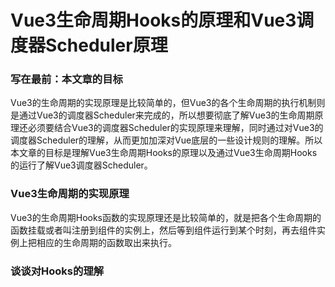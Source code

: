 # Vue3生命周期Hooks的原理和Vue3调度器Scheduler原理 
### 写在最前：本文章的目标
Vue3的生命周期的实现原理是比较简单的，但Vue3的各个生命周期的执行机制则是通过Vue3的调度器Scheduler来完成的，所以想要彻底了解Vue3的生命周期原理还必须要结合Vue3的调度器Scheduler的实现原理来理解，同时通过对Vue3的调度器Scheduler的理解，从而更加加深对Vue底层的一些设计规则的理解。所以本文章的目标是理解Vue3生命周期Hooks的原理以及通过Vue3生命周期Hooks的运行了解Vue3调度器Scheduler。

### Vue3生命周期的实现原理
Vue3的生命周期Hooks函数的实现原理还是比较简单的，就是把各个生命周期的函数挂载或者叫注册到组件的实例上，然后等到组件运行到某个时刻，再去组件实例上把相应的生命周期的函数取出来执行。


### 谈谈对Hooks的理解

